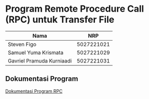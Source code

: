 # Program Remote Procedure Call (RPC) untuk Transfer File

| Nama | NRP |
| -------------------------------------- | ---------- |
| Steven Figo | 5027221021 |
| Samuel Yuma Krismata | 5027221029 |
| Gavriel Pramuda Kurniaadi | 5027221031 |

## Dokumentasi Program
[Dokumentasi Program RPC](https://docs.google.com/document/d/1Q7UHlyacsXdtpp-ootmXkmPc-na-N8Ukum52QV3P4G4/edit?usp=sharing)
